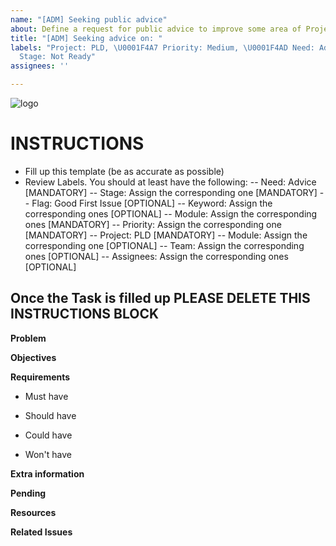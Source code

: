 ```yaml
---
name: "[ADM] Seeking public advice"
about: Define a request for public advice to improve some area of Project Lockdown.
title: "[ADM] Seeking advice on: "
labels: "Project: PLD, \U0001F4A7 Priority: Medium, \U0001F4AD Need: Advice, \U0001F6A7
  Stage: Not Ready"
assignees: ''

---
```


![logo](https://user-images.githubusercontent.com/9198668/85232285-68543380-b430-11ea-8353-1aafb79baf78.png) 

# INSTRUCTIONS
- Fill up this template (be as accurate as possible)
- Review Labels. You should at least have the following:
 -- Need: Advice [MANDATORY]
 -- Stage: Assign the corresponding one [MANDATORY]
 -- Flag: Good First Issue [OPTIONAL]
 -- Keyword: Assign the corresponding ones [OPTIONAL]
 -- Module: Assign the corresponding ones [MANDATORY]
 -- Priority: Assign the corresponding one [MANDATORY] 
 -- Project: PLD [MANDATORY]
 -- Module: Assign the corresponding one [OPTIONAL]
 -- Team: Assign the corresponding ones [OPTIONAL]
 -- Assignees: Assign the corresponding ones [OPTIONAL]

Once the Task is filled up PLEASE DELETE THIS INSTRUCTIONS BLOCK
---

**Problem**


**Objectives**


**Requirements**
- Must have

- Should have

- Could have

- Won't have


**Extra information**


**Pending**


**Resources**


**Related Issues**
<!--stackedit_data:
eyJoaXN0b3J5IjpbMzE0MzgxMjE2XX0=
-->
